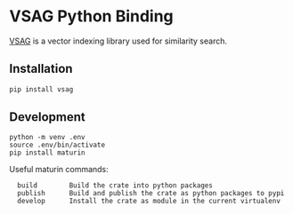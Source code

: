 # VSAG Python Binding

[VSAG](https://github.com/alipay/vsag) is a vector indexing library used for similarity search.

## Installation

```bash
pip install vsag
```

## Development

```
python -m venv .env
source .env/bin/activate
pip install maturin
```

Useful maturin commands:
```
  build        Build the crate into python packages
  publish      Build and publish the crate as python packages to pypi
  develop      Install the crate as module in the current virtualenv
```
